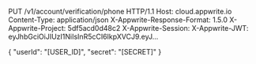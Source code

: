 PUT /v1/account/verification/phone HTTP/1.1
Host: cloud.appwrite.io
Content-Type: application/json
X-Appwrite-Response-Format: 1.5.0
X-Appwrite-Project: 5df5acd0d48c2
X-Appwrite-Session: 
X-Appwrite-JWT: eyJhbGciOiJIUzI1NiIsInR5cCI6IkpXVCJ9.eyJ...

{
  "userId": "[USER_ID]",
  "secret": "[SECRET]"
}
